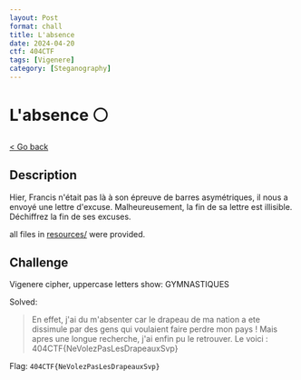 ```yaml
---
layout: Post
format: chall
title: L'absence
date: 2024-04-20
ctf: 404CTF
tags: [Vigenere]
category: [Steganography]
---
```

# L'absence ⚪

<a class="back-link" href="../../">< Go back</a>

## Description

Hier, Francis n'était pas là à son épreuve de barres asymétriques, il nous a envoyé une lettre d'excuse. Malheureusement, la fin de sa lettre est illisible.
Déchiffrez la fin de ses excuses.

all files in [resources/](./resources) were provided.

## Challenge

Vigenere cipher, uppercase letters show: GYMNASTIQUES

Solved:
> En effet, j'ai du m'absenter car le drapeau de ma nation a ete dissimule par des gens qui voulaient faire perdre mon pays ! Mais apres une longue recherche, j'ai enfin pu le retrouver. Le voici : 404CTF{NeVolezPasLesDrapeauxSvp}

Flag: `404CTF{NeVolezPasLesDrapeauxSvp}`
